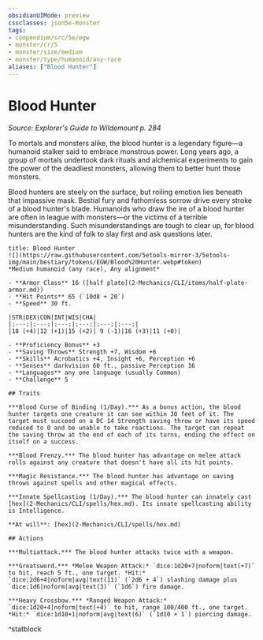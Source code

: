 ```yaml
---
obsidianUIMode: preview
cssclasses: json5e-monster
tags:
- compendium/src/5e/egw
- monster/cr/5
- monster/size/medium
- monster/type/humanoid/any-race
aliases: ["Blood Hunter"]
---
```

# Blood Hunter
*Source: Explorer's Guide to Wildemount p. 284*  

To mortals and monsters alike, the blood hunter is a legendary figure—a humanoid stalker said to embrace monstrous power. Long years ago, a group of mortals undertook dark rituals and alchemical experiments to gain the power of the deadliest monsters, allowing them to better hunt those monsters.

Blood hunters are steely on the surface, but roiling emotion lies beneath that impassive mask. Bestial fury and fathomless sorrow drive every stroke of a blood hunter's blade. Humanoids who draw the ire of a blood hunter are often in league with monsters—or the victims of a terrible misunderstanding. Such misunderstandings are tough to clear up, for blood hunters are the kind of folk to slay first and ask questions later.

```ad-statblock
title: Blood Hunter
![](https://raw.githubusercontent.com/5etools-mirror-3/5etools-img/main/bestiary/tokens/EGW/Blood%20Hunter.webp#token)
*Medium humanoid (any race), Any alignment*

- **Armor Class** 16 ([half plate](2-Mechanics/CLI/items/half-plate-armor.md))
- **Hit Points** 65 (`10d8 + 20`)
- **Speed** 30 ft.

|STR|DEX|CON|INT|WIS|CHA|
|:---:|:---:|:---:|:---:|:---:|:---:|
|18 (+4)|12 (+1)|15 (+2)| 9 (-1)|16 (+3)|11 (+0)|

- **Proficiency Bonus** +3
- **Saving Throws** Strength +7, Wisdom +6
- **Skills** Acrobatics +4, Insight +6, Perception +6
- **Senses** darkvision 60 ft., passive Perception 16
- **Languages** any one language (usually Common)
- **Challenge** 5

## Traits

***Blood Curse of Binding (1/Day).*** As a bonus action, the blood hunter targets one creature it can see within 30 feet of it. The target must succeed on a DC 14 Strength saving throw or have its speed reduced to 0 and be unable to take reactions. The target can repeat the saving throw at the end of each of its turns, ending the effect on itself on a success.

***Blood Frenzy.*** The blood hunter has advantage on melee attack rolls against any creature that doesn't have all its hit points.

***Magic Resistance.*** The blood hunter has advantage on saving throws against spells and other magical effects.

***Innate Spellcasting (1/Day).*** The blood hunter can innately cast [hex](2-Mechanics/CLI/spells/hex.md). Its innate spellcasting ability is Intelligence.

**At will**: [hex](2-Mechanics/CLI/spells/hex.md)

## Actions

***Multiattack.*** The blood hunter attacks twice with a weapon.

***Greatsword.*** *Melee Weapon Attack:* `dice:1d20+7|noform|text(+7)` to hit, reach 5 ft., one target. *Hit:* `dice:2d6+4|noform|avg|text(11)` (`2d6 + 4`) slashing damage plus `dice:1d6|noform|avg|text(3)` (`1d6`) fire damage.

***Heavy Crossbow.*** *Ranged Weapon Attack:* `dice:1d20+4|noform|text(+4)` to hit, range 100/400 ft., one target. *Hit:* `dice:1d10+1|noform|avg|text(6)` (`1d10 + 1`) piercing damage.
```
^statblock